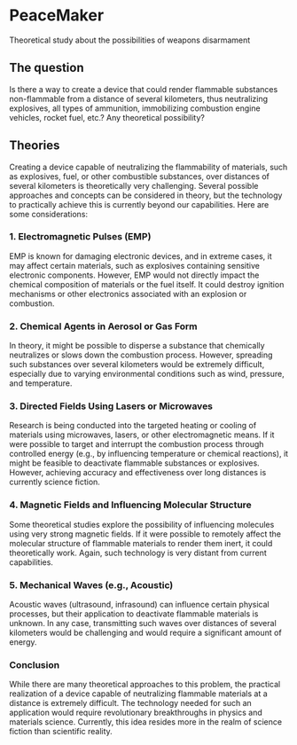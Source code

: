 # PeaceMaker
Theoretical study about the possibilities of weapons disarmament

## The question
Is there a way to create a device that could render flammable substances non-flammable from a distance of several kilometers, thus neutralizing explosives, all types of ammunition, immobilizing combustion engine vehicles, rocket fuel, etc.? Any theoretical possibility?

## Theories

Creating a device capable of neutralizing the flammability of materials, such as explosives, fuel, or other combustible substances, over distances of several kilometers is theoretically very challenging. Several possible approaches and concepts can be considered in theory, but the technology to practically achieve this is currently beyond our capabilities. Here are some considerations:

### 1. **Electromagnetic Pulses (EMP)**
EMP is known for damaging electronic devices, and in extreme cases, it may affect certain materials, such as explosives containing sensitive electronic components. However, EMP would not directly impact the chemical composition of materials or the fuel itself. It could destroy ignition mechanisms or other electronics associated with an explosion or combustion.

### 2. **Chemical Agents in Aerosol or Gas Form**
In theory, it might be possible to disperse a substance that chemically neutralizes or slows down the combustion process. However, spreading such substances over several kilometers would be extremely difficult, especially due to varying environmental conditions such as wind, pressure, and temperature.

### 3. **Directed Fields Using Lasers or Microwaves**
Research is being conducted into the targeted heating or cooling of materials using microwaves, lasers, or other electromagnetic means. If it were possible to target and interrupt the combustion process through controlled energy (e.g., by influencing temperature or chemical reactions), it might be feasible to deactivate flammable substances or explosives. However, achieving accuracy and effectiveness over long distances is currently science fiction.

### 4. **Magnetic Fields and Influencing Molecular Structure**
Some theoretical studies explore the possibility of influencing molecules using very strong magnetic fields. If it were possible to remotely affect the molecular structure of flammable materials to render them inert, it could theoretically work. Again, such technology is very distant from current capabilities.

### 5. **Mechanical Waves (e.g., Acoustic)**
Acoustic waves (ultrasound, infrasound) can influence certain physical processes, but their application to deactivate flammable materials is unknown. In any case, transmitting such waves over distances of several kilometers would be challenging and would require a significant amount of energy.

### Conclusion
While there are many theoretical approaches to this problem, the practical realization of a device capable of neutralizing flammable materials at a distance is extremely difficult. The technology needed for such an application would require revolutionary breakthroughs in physics and materials science. Currently, this idea resides more in the realm of science fiction than scientific reality.
